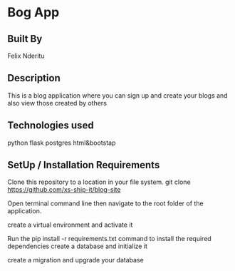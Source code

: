 # Bog App
## Built By 
Felix Nderitu
## Description
This is a blog application where you can sign up and create your blogs and also view those created by others

## Technologies used
python
flask
postgres
html&bootstap
## SetUp / Installation Requirements
Clone this repository to a location in your file system. git clone https://github.com/xs-ship-it/blog-site

Open terminal command line then navigate to the root folder of the application.

create a virtual environment and activate it

Run the pip install -r requirements.txt command to install the required dependencies
create a database and initialize it

create a migration and upgrade your database
